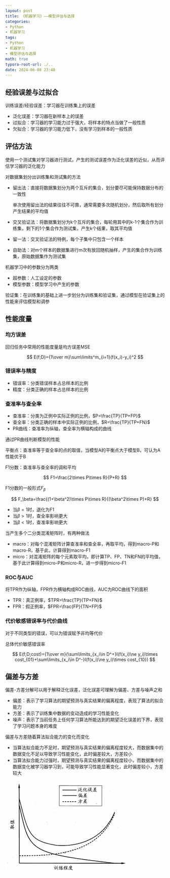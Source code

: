```yaml
---
layout: post
title: 《机器学习》——模型评估与选择
categories:
- Python
- 机器学习
tags:
- Python
- 机器学习
- 模型评估与选择
math: true
typora-root-url: ./..
date: 2024-06-08 23:48
---
```


## 经验误差与过拟合

训练误差/经验误差：学习器在训练集上的误差

-   泛化误差：学习器在新样本上的误差
-   过拟合：学习器的学习能力过于强大，将样本的特点当做了一般性质
-   欠拟合：学习器的学习能力低下，没有学习到样本的一般性质

## 评估方法

使用一个测试集对学习器进行测试，产生的测试误差作为泛化误差的近似，从而评估学习器的泛化能力

对数据集划分出训练集和测试集的方法

-   留出法：直接将数据集划分为两个互斥的集合，划分要尽可能保持数据分布的一致性

    单次使用留出法的结果往往不可靠，通常需要多次随机划分，然后取所有划分产生结果的平均值

-   交叉验证法：将数据集划分为k个互斥的集合，每轮用其中的k-1个集合作为训练集，剩下的1个集合作为测试集，产生k个结果，取其平均值

-   留一法：交叉验证法的特例，每个子集中只包含一个样本

-   自助法：对m个样本的数据集进行m次有放回随机抽样，产生的集合作为训练集，原始数据集作为测试集

机器学习中的参数分为两类

-   超参数：人工设定的参数
-   模型参数：模型学习中产生的参数

验证集：在训练集的基础上进一步划分为训练集和验证集，通过模型在验证集上的性能来评估模型和调参

## 性能度量

### 均方误差

回归任务中常用的性能度量是均方误差MSE

$$
E(f;D)={1\over m}\sum\limits^m_{i=1}(f(x_i)-y_i)^2
$$

### 错误率与精度

-   错误率：分类错误样本占总样本的比例
-   精度：分类正确的样本占总样本的比例

### 查准率与查全率

-   查准率：分类为正例中实际正例的比例，$P=\frac{TP}{TP+FP}$
-   查全率：分类正确的样本中实际正例的比例，$R=\frac{TP}{TP+FN}$
-   PR曲线：查准率为纵轴，查全率为横轴构成的曲线

通过PR曲线判断模型的性能

平衡点：查准率等于查全率的点的取值，当模型A的平衡点大于模型B，可认为A性能优于B

F1分数：查准率与查全率的调和平均

$$
F1=\frac{2\times P\times R}{P+R}
$$

F1分数的一般形式$F_\beta$

$$
F_\beta=\frac{(1+\beta^2)\times P\times R}{(\beta^2\times P)+R}
$$

-   当$\beta=1$时，退化为F1
-   当$\beta>1$时，查全率影响更大
-   当$\beta<1$时，查准率影响更大

当产生多个二分类混淆矩阵时，有两种做法

-   macro：对每个混淆矩阵计算查准率和查全率，再取平均，得到macro-P和macro-R，基于此，计算得到macro-F1
-   micro：对混淆矩阵的每个元素取平均，即计算TP、FP、TN和FN的平均值，基于此计算得到micro-P和micro-R，进一步得到micro-F1

### ROC与AUC

将TPR作为纵轴，FPR作为横轴构成ROC曲线，AUC为ROC曲线下的面积

-   TPR：真正例率，$TPR=\frac{TP}{TP+FN}$
-   FPR：假正例率，$FPR=\frac{FP}{TN+FP}$

### 代价敏感错误率与代价曲线

对于不同类型的错误，可以为错误赋予非均等代价

总体代价敏感错误率

$$
E(f;D;cost)={1\over m}(\sum\limits_{x_i\in D^+}I(f(x_i)\ne y_i)\times cost_{01}+\sum\limits_{x_i\in D^-}I(f(x_i)\ne y_i)\times cost_{10})
$$

## 偏差与方差

偏差-方差分解可以用于解释泛化误差，泛化误差可理解为偏差、方差与噪声之和

-   偏差：表示了学习算法的期望预测与真实结果的偏离程度，表现了算法的拟合能力
-   方差：表示了训练集中数据的变动造成的学习性能变化
-   噪声：表示了当前任务上任何学习算法所能达到的期望泛化误差的下界，表现了学习问题本身的难度

偏差与方差随着算法拟合能力的变化而变化

-   当算法拟合能力不足时，期望预测与真实结果的偏离程度较大，而数据集中的数据变化不足以导致学习性能变化，此时偏差较大，方差较小
-   当算法拟合能力过强时，期望预测与真实结果的偏离程度较小，而数据集中的数据变化被学习器学习到，可能导致学习性能显著变化，此时偏差较小，方差较大

<img src="/assets/img/ml-模型评估/image-20240608214435364.png" alt="image-20240608214435364" style="zoom: 50%;" />


